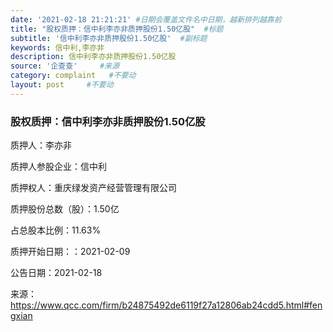 ```yaml
---
date: '2021-02-18 21:21:21' #日期会覆盖文件名中日期，越新排列越靠前
title: "股权质押：信中利李亦非质押股份1.50亿股"  #标题
subtitle: '信中利李亦非质押股份1.50亿股'  #副标题
keywords: 信中利,李亦非
description: 信中利李亦非质押股份1.50亿股
source: '企查查'     #来源
category: complaint   #不要动
layout: post     #不要动
---
```


### 股权质押：信中利李亦非质押股份1.50亿股

质押人：李亦非

质押人参股企业：信中利

质押权人：重庆绿发资产经营管理有限公司

质押股份总数（股）：1.50亿

占总股本比例：11.63%

质押开始日期：：2021-02-09

公告日期：2021-02-18

来源：https://www.qcc.com/firm/b24875492de6119f27a12806ab24cdd5.html#fengxian
